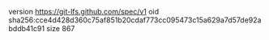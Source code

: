 version https://git-lfs.github.com/spec/v1
oid sha256:cce4d428d360c75af851b20cdaf773cc095473c15a629a7d57de92abddb41c91
size 867
